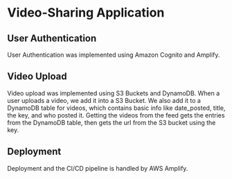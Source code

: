 # Video-Sharing Application

## User Authentication
User Authentication was implemented using Amazon Cognito and Amplify.

## Video Upload
Video upload was implemented using S3 Buckets and DynamoDB. When a user uploads a video, we add it into a S3 Bucket. We also add it to a DynamoDB table for videos, which contains basic info like date_posted, title, the key, and who posted it. Getting the videos from the feed gets the entries from the DynamoDB table, then gets the url from the S3 bucket using the key.

## Deployment
Deployment and the CI/CD pipeline is handled by AWS Amplify.
